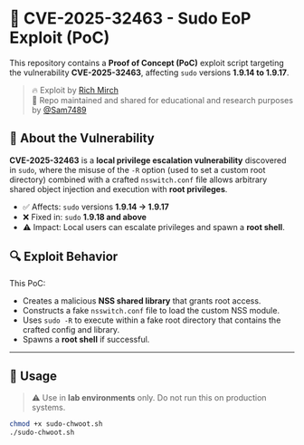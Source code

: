# 🚨 CVE-2025-32463 - Sudo EoP Exploit (PoC)

This repository contains a **Proof of Concept (PoC)** exploit script targeting the vulnerability **CVE-2025-32463**, affecting `sudo` versions **1.9.14 to 1.9.17**.

> 🔥 Exploit by [Rich Mirch](https://github.com/richmirch)  
> 🐚 Repo maintained and shared for educational and research purposes by [@Sam7489](https://github.com/Sam7489)

## 📌 About the Vulnerability

**CVE-2025-32463** is a **local privilege escalation vulnerability** discovered in `sudo`, where the misuse of the `-R` option (used to set a custom root directory) combined with a crafted `nsswitch.conf` file allows arbitrary shared object injection and execution with **root privileges**.

- ✅ Affects: `sudo` versions **1.9.14 → 1.9.17**
- ❌ Fixed in: `sudo` **1.9.18 and above**
- ⚠️ Impact: Local users can escalate privileges and spawn a **root shell**.

## 🔍 Exploit Behavior

This PoC:
- Creates a malicious **NSS shared library** that grants root access.
- Constructs a fake `nsswitch.conf` file to load the custom NSS module.
- Uses `sudo -R` to execute within a fake root directory that contains the crafted config and library.
- Spawns a **root shell** if successful.

---

## 🧪 Usage

> ⚠️ Use in **lab environments** only. Do not run this on production systems.

```bash
chmod +x sudo-chwoot.sh
./sudo-chwoot.sh
